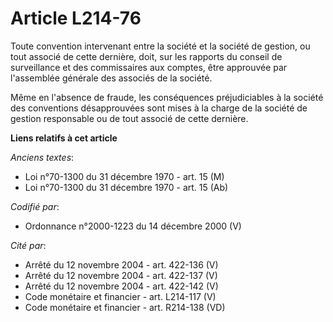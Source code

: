 # Article L214-76

Toute convention intervenant entre la société et la société de gestion, ou tout associé de cette dernière, doit, sur les
rapports du conseil de surveillance et des commissaires aux comptes, être approuvée par l'assemblée générale des associés de
la société.

Même en l'absence de fraude, les conséquences préjudiciables à la société des conventions désapprouvées sont mises à la
charge de la société de gestion responsable ou de tout associé de cette dernière.

**Liens relatifs à cet article**

_Anciens textes_:

  - Loi n°70-1300 du 31 décembre 1970 - art. 15 (M)
  - Loi n°70-1300 du 31 décembre 1970 - art. 15 (Ab)

_Codifié par_:

  - Ordonnance n°2000-1223 du 14 décembre 2000 (V)

_Cité par_:

  - Arrêté du 12 novembre 2004 - art. 422-136 (V)
  - Arrêté du 12 novembre 2004 - art. 422-137 (V)
  - Arrêté du 12 novembre 2004 - art. 422-142 (V)
  - Code monétaire et financier - art. L214-117 (V)
  - Code monétaire et financier - art. R214-138 (VD)
